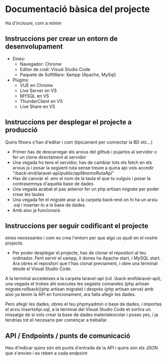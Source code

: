 # Documentació bàsica del projecte
Ha d'incloure, com a mínim
## Instruccions per crear un entorn de desenvolupament
  - Eines:
      - Navegador: Chrome
      - Editor de codi: Visual Studio Code
      - Paquete de SoftWare: Xampp (Apache, MySql)
  - Plugins:
      - VUE en Chrome
      - Live Server en VS
      - MYSQL en VS
      - ThunderClient en VS
      - Live Share en VS

## Instruccions per desplegar el projecte a producció
Quins fitxers s'han d'editar i com (típicament per connectar la BD etc...)
- Primer has de descarregar els arxius del github i pujarlos al servidor o fer un clone directament al servidor
- Una vegada ho tens el servidor, has de cambiar tots els fetch en els arxius js i posar la següent ruta sense treure a quina api vols accedir "/back-end/laravel-api/public/apiNnomoRutaApi"
- Has de canviar el .env el nom de la taula el que tu vulguis i posar la contrasemnya d'aquella base de dades
- Una vegada acabat el pas anterior fer un php artisan migrate per poder crear les taules
- Una vegada fet el migrate anar a la carpeta back-end on hi ha un arxiu .sql i insertar-lo a la base de dades.
- Amb aixo ja funcionarà.

## Instruccions per seguir codificant el projecte
eines necessaries i com es crea l'entorn per que algú us ajudi en el vostre projecte.
- Per poder desplegar el projecte, has de clonar el repositori al teu ordinador. Fent servir el xampp, li dones ha Apache start, i MySQL start. Ara obres el repositori que t'has clonat previament, i obre una terminal desde el Visual Studio Code. 

A la terminal accedeixes a la carpeta laravel-api (cd .\back-end\laravel-api), una vegada et trobes ahí executes les següets comandes (php artisan migrate:rollback)(php artisan migrate) i després (php artisan serve) amb aixó ya tenim la API en funcionament, ara falta afegir les dades.

Pero afegir les dades, obres el teu phpmyadmin o base de dades, i importas el arxiu InsertsApi.sql, a la terminal del Visual Studio Code et sortira un missatge de si vols crear la base de dades materialescolar i poses yes, i ja tendrías tot el necesario per començar a treballar.


## API / Endpoints / punts de comunicació
Heu d'indicar quins són els punts d'entrada de la API i quins són els JSON que s'envien i es reben a cada endpoint
